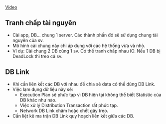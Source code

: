 [Video](https://wecommit.com.vn/courses/chuong-trinh-dao-tao-toi-uu-co-so-du-lieu-cao-cap/lesson/sai-lam-15/)

## Tranh chấp tài nguyên

- Cài app, DB... chung 1 server. Các thành phần đó sẽ sử dụng chung tài nguyên của sv.
- Mô hình cài chung này chỉ áp dụng với các hệ thống vừa và nhỏ.
- Ví dụ: Cài chung 2 DB cùng 1 sv. Có thể tranh chấp nhau IO. Nếu 1 DB bị DeadLock thì treo cả sv.

## DB Link

- Khi cần liên kết các DB với nhau để chia sẻ data có thể dùng DB Link.
- Việc lạm dụng dữ liệu này sẽ:
  - Execution Plan sẽ phức tạp vì DB hiện tại không thể biết Statistic của DB khác như nào.
  - Việc xử lý Distribution Transaction rất phức tạp.
  - Network DB Link chậm hoặc chết gây treo.
- Cần liệt kê ma trận DB Link quy hoạch liên kết giữa các DB.
